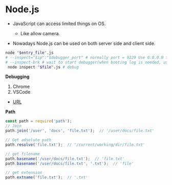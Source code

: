 # Node.js

* JavaScript can access limited things on OS.
    * Like allow camera.

* Nowadays Node.js can be used on both server side and client side.

```bash
node "$entry_file".js
# --inspect="$ip":"$debugger_port" # normally port = 9229 Use 0.0.0.0 for docker container
# --inspect-brk # wait to start debugger(when booting log is needed, use this)
 node inspect "$file".js # debug
```

**Debugging**
1. Chrome
2. VSCode
* [URL](https://code.visualstudio.com/docs/nodejs/nodejs-debugging)



**Path**
```js
const path = require('path');
// Join
path.join('/user', 'docs', 'file.txt');  // '/user/docs/file.txt'

// Get adsolute path
path.resolve('file.txt');  // '/current/working/dir/file.txt'

// get filename
path.basename('/user/docs/file.txt');  // 'file.txt'
path.basename('/user/docs/file.txt', '.txt');  // 'file'

// get extension
path.extname('file.txt');  // '.txt'
```